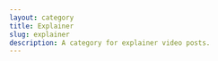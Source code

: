 ```yaml
---
layout: category
title: Explainer
slug: explainer
description: A category for explainer video posts.
---
```

